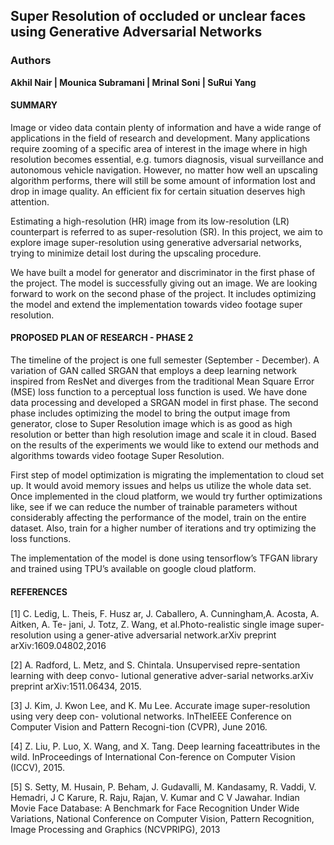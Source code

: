 ## Super Resolution of occluded or unclear faces using Generative Adversarial Networks

### Authors
**Akhil Nair | Mounica Subramani | Mrinal Soni | SuRui Yang**

#### SUMMARY

Image or video data contain plenty of information and have a wide range of applications in the field of research and development. Many applications require zooming of a specific area of interest in the image where in high resolution becomes essential, e.g.  tumors diagnosis, visual surveillance and autonomous vehicle navigation.   However,  no matter how well an upscaling algorithm performs, there will still be some amount of information lost and drop in image quality.  An efficient fix for certain situation deserves high attention.

Estimating  a  high-resolution  (HR)  image  from  its  low-resolution  (LR)  counterpart  is  referred to  as  super-resolution  (SR).  In this project, we aim to explore image super-resolution using generative adversarial networks, trying to minimize detail lost during the upscaling procedure. 

We have built a model for generator and discriminator in the first phase of the project. The model is successfully giving out an image. We are looking forward to work on the second phase of the project. It includes optimizing the model and extend the implementation towards video footage super resolution.

#### PROPOSED  PLAN  OF  RESEARCH - PHASE 2

The timeline of the project is one full semester (September - December). A variation of GAN called SRGAN that employs a deep learning network inspired from ResNet and diverges from the traditional Mean Square Error (MSE) loss function to a perceptual loss function is used. We have done data processing and developed a SRGAN model in first phase. The second phase includes optimizing the model to bring the output image from generator, close to Super Resolution image which is as good as high resolution or better than high resolution image and scale it in cloud. Based  on  the  results  of  the  experiments  we  would  like  to  extend  our  methods  and  algorithms towards video footage Super Resolution.

First step of model optimization is migrating the implementation to cloud set up. It would avoid memory issues and helps us utilize the whole data set. Once implemented in the cloud platform, we would try further optimizations like, see if we can reduce the number of trainable parameters without considerably affecting the performance of the model, train on the entire dataset. Also, train for a higher number of iterations and try optimizing the loss functions.

The  implementation  of  the  model  is  done  using  tensorflow’s  TFGAN  library  and  trained using TPU’s available on google cloud platform. 

#### REFERENCES

[1]  C. Ledig,  L. Theis,  F. Husz ar,  J. Caballero,  A. Cunningham,A. Acosta,  A. Aitken,  A. Te- jani, J. Totz, Z. Wang, et al.Photo-realistic single image super-resolution using a gener-ative adversarial network.arXiv preprint arXiv:1609.04802,2016

[2]  A. Radford, L. Metz, and S. Chintala. Unsupervised repre-sentation learning with deep convo- lutional generative adver-sarial networks.arXiv preprint arXiv:1511.06434, 2015.

[3]  J. Kim, J. Kwon Lee, and K. Mu Lee. Accurate image super-resolution using very deep con- volutional networks.  InTheIEEE Conference on Computer  Vision and Pattern  Recogni-tion (CVPR), June 2016.

[4]  Z. Liu, P. Luo, X. Wang, and X. Tang. Deep learning faceattributes in the wild. InProceedings of International Con-ference on Computer Vision (ICCV), 2015.

[5]  S. Setty, M. Husain, P. Beham, J. Gudavalli, M. Kandasamy, R. Vaddi, V. Hemadri, J C Karure, R. Raju, Rajan, V. Kumar and C V Jawahar. Indian Movie Face Database:  A Benchmark for Face Recognition Under Wide Variations, National Conference on Computer Vision, Pattern Recognition, Image Processing and Graphics (NCVPRIPG), 2013
